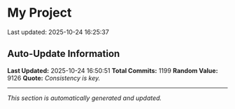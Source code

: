 # My Project


Last updated: 2025-10-24 16:25:37






















































































































































































































































































































































































































































































































































































































































































































































































































































































































































































































































































































































































































































































































































































































































































































































































































































## Auto-Update Information

**Last Updated:** 2025-10-24 16:50:51
**Total Commits:** 1199
**Random Value:** 9126
**Quote:** _Consistency is key._

---
_This section is automatically generated and updated._